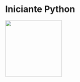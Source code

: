 <h1>Iniciante Python </h1>

<img height="180em" src="https://github-readme-stats.vercel.app/api?username=TheDantryus&show_icons=true&theme=Dark&include_all_commits=true&count_private=true"/>
